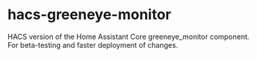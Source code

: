 # hacs-greeneye-monitor
HACS version of the Home Assistant Core greeneye_monitor component. For beta-testing and faster deployment of changes.

